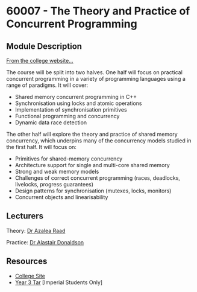# 60007 - The Theory and Practice of Concurrent Programming
## Module Description
[From the college website...](https://www.imperial.ac.uk/computing/current-students/courses/60007/)

The course will be split into two halves. One half will focus on practical concurrent programming in a variety of programming languages using a range of paradigms. It will cover:

- Shared memory concurrent programming in C++
- Synchronisation using locks and atomic operations
- Implementation of synchronisation primitives
- Functional programming and concurrency
- Dynamic data race detection

The other half will explore the theory and practice of shared memory concurrency, which underpins many of the concurrency models studied in the first half. It will focus on:

- Primitives for shared-memory concurrency
- Architecture support for single and multi-core shared memory
- Strong and weak memory models
- Challenges of correct concurrent programming (races, deadlocks, livelocks, progress guarantees)
- Design patterns for synchronisation (mutexes, locks, monitors)
- Concurrent objects and linearisability

## Lecturers
Theory: [Dr Azalea Raad](https://www.imperial.ac.uk/people/azalea.raad)

Practice: [Dr Alastair Donaldson](https://www.imperial.ac.uk/people/alastair.donaldson) 
## Resources
- [College Site](https://www.imperial.ac.uk/computing/current-students/courses/60007/)
- [Year 3 Tar](https://gitlab.doc.ic.ac.uk/ok220/year-three-tar/-/tree/master/60007%20-%20The%20Theory%20and%20Practice%20of%20Concurrent%20Programming) [Imperial Students Only]
